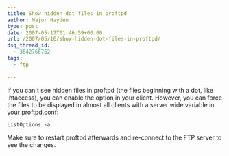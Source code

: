 ```yaml
---
title: Show hidden dot files in proftpd
author: Major Hayden
type: post
date: 2007-05-17T01:46:59+00:00
url: /2007/05/16/show-hidden-dot-files-in-proftpd/
dsq_thread_id:
  - 3642766762
tags:
  - ftp

---
```

If you can't see hidden files in proftpd (the files beginning with a dot, like .htaccess), you can enable the option in your client. However, you can force the files to be displayed in almost all clients with a server wide variable in your proftpd.conf:

`ListOptions -a`

Make sure to restart proftpd afterwards and re-connect to the FTP server to see the changes.
